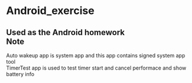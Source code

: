 Android_exercise
==================
Used as the Android homework <br /> 
Note
----
Auto wakeup app is system app and this app contains signed system app tool </br>
TimerTest app is used to test timer start and cancel performace and show battery info
